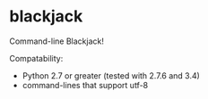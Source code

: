 blackjack
=========

Command-line Blackjack!

Compatability:
  - Python 2.7 or greater (tested with 2.7.6 and 3.4)
  - command-lines that support utf-8
